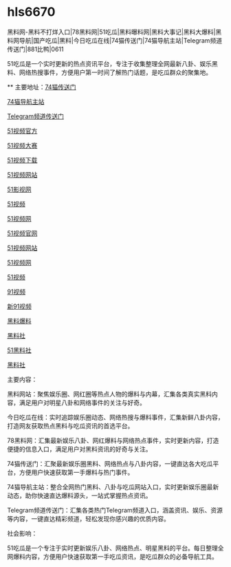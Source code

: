 # hls6670
黑料网-黑料不打烊入口|78黑料网|51吃瓜|黑料曝料网|黑料大事记|黑料大爆料|黑料网导航|国产吃瓜|黑料|今日吃瓜在线|74猫传送门|74猫导航主站|Telegram频道传送门|881比鸭|0611

51吃瓜是一个实时更新的热点资讯平台，专注于收集整理全网最新八卦、娱乐黑料、网络热搜事件，方便用户第一时间了解热门话题，是吃瓜群众的聚集地。

** 主要地址：<a href="https://74mao.com/">74猫传送门</a>

<a href="https://74mao.com/">74猫导航主站</a>

<a href="https://74mao.com/">Telegram频道传送门</a>

<a href="https://hj-821.pages.dev/">51视频官方</a>

<a href="https://hj-822.pages.dev/">51视频大赛</a>

<a href="https://hj-835.pages.dev/">51视频下载</a>

<a href="https://hj-840.pages.dev/">51视频网站</a>

<a href="https://hj-842.pages.dev/">51影视网</a>

<a href="https://hj-843.pages.dev/">51视频</a>

<a href="https://hj-846.pages.dev/">51视频网</a>

<a href="https://hj-1282.pages.dev/">51视频官网</a>

<a href="https://hj-1295.pages.dev/">51视频网站</a>

<a href="https://hj-1301.pages.dev/">51视频网</a>

<a href="https://hj-107.pages.dev/">51视频</a>

<a href="https://hj-140.pages.dev/">91视频</a>

<a href="https://hj-142.pages.dev/">新91视频</a>

<a href="https://hj-143.pages.dev/">黑料爆料</a>

<a href="https://hls-15.pages.dev/">黑料社</a>

<a href="https://hls-17.pages.dev/">51黑料社</a>

<a href="https://hls-19.pages.dev/">黑料社</a>

主要内容：

黑料网站：聚焦娱乐圈、网红圈等热点人物的爆料与内幕，汇集各类真实黑料内容，满足用户对明星八卦和网络事件的关注与好奇。

今日吃瓜在线：实时追踪娱乐圈动态、网络热搜与爆料事件，汇集新鲜八卦内容，打造网友获取热点黑料与吃瓜资讯的首选平台。

78黑料网：汇集最新娱乐八卦、网红爆料与网络热点事件，实时更新内容，打造便捷的信息入口，满足用户对黑料资讯的好奇与关注。

74猫传送门：汇聚最新娱乐圈黑料、网络热点与八卦内容，一键直达各大吃瓜平台，方便用户快速获取第一手爆料与热门事件。

74猫导航主站：整合全网热门黑料、八卦与吃瓜网站入口，实时更新娱乐圈最新动态，助你快速直达爆料源头，一站式掌握热点资讯。

Telegram频道传送门：汇集各类热门Telegram频道入口，涵盖资讯、娱乐、资源等内容，一键直达精彩频道，轻松发现你感兴趣的优质内容。

社会影响：

51吃瓜是一个专注于实时更新娱乐八卦、网络热点、明星黑料的平台。每日整理全网爆料内容，方便用户快速获取第一手吃瓜资讯，是吃瓜群众的必备导航工具。
